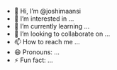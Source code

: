 - 👋 Hi, I’m @joshimaansi
- 👀 I’m interested in ...
- 🌱 I’m currently learning ...
- 💞️ I’m looking to collaborate on ...
- 📫 How to reach me ...
- 😄 Pronouns: ...
- ⚡ Fun fact: ...

<!---
joshimaansi/joshimaansi is a ✨ special ✨ repository because its `README.md` (this file) appears on your GitHub profile.
You can click the Preview link to take a look at your changes.
--->
